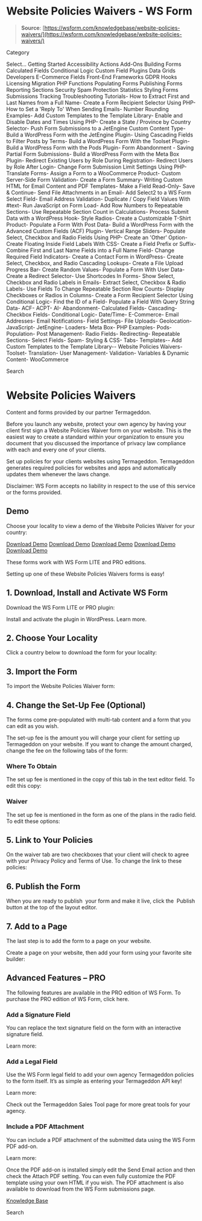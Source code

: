 # Website Policies Waivers - WS Form

> **Source**: [https://wsform.com/knowledgebase/website-policies-waivers/](https://wsform.com/knowledgebase/website-policies-waivers/)


Category

Select...
 Getting Started Accessibility Actions Add-Ons Building Forms Calculated Fields Conditional Logic Custom Field Plugins Data Grids Developers E-Commerce Fields Front-End Frameworks GDPR Hooks Licensing Migration PHP Functions Populating Forms Publishing Forms Reporting Sections Security Spam Protection Statistics Styling Forms Submissions Tracking Troubleshooting Tutorials- How to Extract First and Last Names from a Full Name- Create a Form Recipient Selector Using PHP- How to Set a 'Reply To' When Sending Emails- Number Rounding Examples- Add Custom Templates to the Template Library- Enable and Disable Dates and Times Using PHP- Create a State / Province by Country Selector- Push Form Submissions to a JetEngine Custom Content Type- Build a WordPress Form with the JetEngine Plugin- Using Cascading Fields to Filter Posts by Terms- Build a WordPress Form With the Toolset Plugin- Build a WordPress Form with the Pods Plugin- Form Abandonment - Saving Partial Form Submissions- Build a WordPress Form with the Meta Box Plugin- Redirect Existing Users by Role During Registration- Redirect Users by Role After Login- Change Form Submission Limit Settings Using PHP- Translate Forms- Assign a Form to a WooCommerce Product- Custom Server-Side Form Validation- Create a Form Summary- Writing Custom HTML for Email Content and PDF Templates- Make a Field Read-Only- Save & Continue- Send File Attachments in an Email- Add Select2 to a WS Form Select Field- Email Address Validation- Duplicate / Copy Field Values With #text- Run JavaScript on Form Load- Add Row Numbers to Repeatable Sections- Use Repeatable Section Count in Calculations- Process Submit Data with a WordPress Hook- Style Radios- Create a Customizable T-Shirt Product- Populate a Form With Post Data- Build a WordPress Form with the Advanced Custom Fields (ACF) Plugin- Vertical Range Sliders- Populate Select, Checkbox and Radio Fields Using PHP- Create an 'Other' Option- Create Floating Inside Field Labels With CSS- Create a Field Prefix or Suffix- Combine First and Last Name Fields into a Full Name Field- Change Required Field Indicators- Create a Contact Form in WordPress- Create Select, Checkbox, and Radio Cascading Lookups- Create a File Upload Progress Bar- Create Random Values- Populate a Form With User Data- Create a Redirect Selector- Use Shortcodes In Forms- Show Select, Checkbox and Radio Labels in Emails- Extract Select, Checkbox & Radio Labels- Use Fields To Change Repeatable Section Row Counts- Display Checkboxes or Radios in Columns- Create a Form Recipient Selector Using Conditional Logic- Find the ID of a Field- Populate a Field With Query String Data- ACF- ACPT- AI- Abandonment- Calculated Fields- Cascading- Checkbox Fields- Conditional Logic- Date/Time- E-Commerce- Email Addresses- Email Notifications- Field Settings- File Uploads- Geolocation- JavaScript- JetEngine- Loaders- Meta Box- PHP Examples- Pods- Population- Post Management- Radio Fields- Redirecting- Repeatable Sections- Select Fields- Spam- Styling & CSS- Tabs- Templates-- Add Custom Templates to the Template Library-- Website Policies Waivers- Toolset- Translation- User Management- Validation- Variables & Dynamic Content- WooCommerce

Search

# Website Policies Waivers

Content and forms provided by our partner Termageddon.

Before you launch any website, protect your own agency by having your client first sign a Website Policies Waiver form on your website. This is the easiest way to create a standard within your organization to ensure you document that you discussed the importance of privacy law compliance with each and every one of your clients.

Set up policies for your clients websites using Termageddon. Termageddon generates required policies for websites and apps and automatically updates them whenever the laws change.

Disclaimer: WS Form accepts no liability in respect to the use of this service or the forms provided.

## Demo

Choose your locality to view a demo of the Website Policies Waiver for your country:

[Download Demo](https://wsform.com/plugin-support/form-download.php?id=13699)
[Download Demo](https://wsform.com/plugin-support/form-download.php?id=13701)
[Download Demo](https://wsform.com/plugin-support/form-download.php?id=13700)
[Download Demo](https://wsform.com/plugin-support/form-download.php?id=13702)
[Download Demo](https://wsform.com/plugin-support/form-download.php?id=13703)

These forms work with WS Form LITE and PRO editions.

Setting up one of these Website Policies Waivers forms is easy!

## 1. Download, Install and Activate WS Form

Download the WS Form LITE or PRO plugin:

Install and activate the plugin in WordPress. Learn more.

## 2. Choose Your Locality

Click a country below to download the form for your locality:

## 3. Import the Form

To import the Website Policies Waiver form:

## 4. Change the Set-Up Fee (Optional)

The forms come pre-populated with multi-tab content and a form that you can edit as you wish.

The set-up fee is the amount you will charge your client for setting up Termageddon on your website. If you want to change the amount charged, change the fee on the following tabs of the form:

### Where To Obtain

The set up fee is mentioned in the copy of this tab in the text editor field. To edit this copy:

### Waiver

The set up fee is mentioned in the form as one of the plans in the radio field. To edit these options:

## 5. Link to Your Policies

On the waiver tab are two checkboxes that your client will check to agree with your Privacy Policy and Terms of Use. To change the link to these policies:

## 6. Publish the Form

When you are ready to publish  your form and make it live, click the  Publish button at the top of the layout editor.

## 7. Add to a Page

The last step is to add the form to a page on your website.

Create a page on your website, then add your form using your favorite site builder:

## Advanced Features – PRO

The following features are available in the PRO edition of WS Form. To purchase the PRO edition of WS Form, click here.

### Add a Signature Field

You can replace the text signature field on the form with an interactive signature field.

Learn more:

### Add a Legal Field

Use the WS Form legal field to add your own agency Termageddon policies to the form itself. It’s as simple as entering your Termageddon API key!

Learn more:

Check out the Termageddon Sales Tool page for more great tools for your agency.

### Include a PDF Attachment

You can include a PDF attachment of the submitted data using the WS Form PDF add-on.

Learn more:

Once the PDF add-on is installed simply edit the Send Email action and then check the Attach PDF setting. You can even fully customize the PDF template using your own HTML if you wish. The PDF attachment is also available to download from the WS Form submissions page.

 

[Knowledge Base](https://wsform.com/knowledgebase/)

Search

